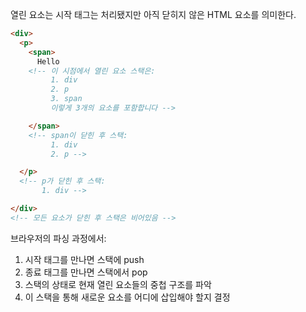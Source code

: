 열린 요소는 시작 태그는 처리됐지만 아직 닫히지 않은 HTML 요소를 의미한다.

```html
<div>
  <p>
    <span>
      Hello
    <!-- 이 시점에서 열린 요소 스택은:
         1. div
         2. p
         3. span 
         이렇게 3개의 요소를 포함합니다 -->

    </span>
    <!-- span이 닫힌 후 스택:
         1. div
         2. p -->

  </p>
  <!-- p가 닫힌 후 스택:
       1. div -->

</div>
<!-- 모든 요소가 닫힌 후 스택은 비어있음 -->
```

브라우저의 파싱 과정에서:
1. 시작 태그를 만나면 스택에 push
2. 종료 태그를 만나면 스택에서 pop
3. 스택의 상태로 현재 열린 요소들의 중첩 구조를 파악
4. 이 스택을 통해 새로운 요소를 어디에 삽입해야 할지 결정